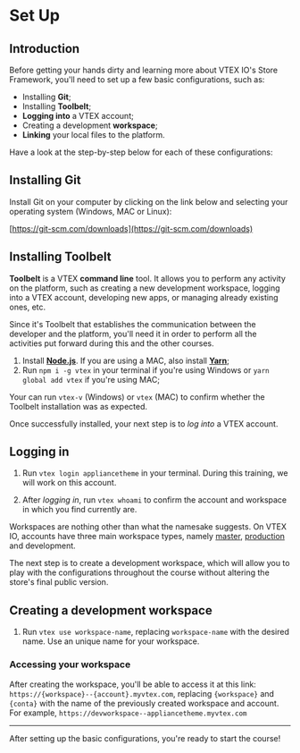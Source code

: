 # Set Up

## Introduction 

Before getting your hands dirty and learning more about VTEX IO's Store Framework, you'll need to set up a few basic configurations, such as:

- Installing **Git**; 
- Installing **Toolbelt**; 
- **Logging into** a VTEX account;
- Creating a development **workspace**;
- **Linking** your local files to the platform.

Have a look at the step-by-step below for each of these configurations:

## Installing Git 

Install Git on your computer by clicking on the link below and selecting your operating system (Windows, MAC or Linux):

[https://git-scm.com/downloads](https://git-scm.com/downloads)


## Installing Toolbelt

**Toolbelt** is a VTEX **command line** tool. It allows you to perform any activity on the platform, such as creating a new development workspace, logging into a VTEX account, developing new apps, or managing already existing ones, etc.

Since it's Toolbelt that establishes the communication between the developer and the platform, you'll need it in order to perform all the activities put forward during this and the other courses. 

1. Install [**Node.js**](https://nodejs.org/). If you are using a MAC, also install [**Yarn**](https://yarnpkg.com/);
2. Run `npm i -g vtex` in your terminal if you're using Windows or `yarn global add vtex` if you're using MAC;

Your can run `vtex-v` (Windows) or `vtex` (MAC) to confirm whether the Toolbelt installation was as expected.

Once successfully installed, your next step is to *log into* a VTEX account. 

## Logging in

1. Run `vtex login appliancetheme` in your terminal. During this training, we will work on this account. 

2. After *logging in*, run `vtex whoami` to confirm the account and workspace in which you find currently are.

Workspaces are nothing other than what the namesake suggests. On VTEX IO, accounts have three main workspace types, namely [master](https://vtex.io/docs/recipes/store/promoting-a-workspace-to-master), [production](https://vtex.io/docs/recipes/store/creating-a-production-workspace) and development. 

The next step is to create a development workspace, which will allow you to play with the configurations throughout the course without altering the store's final public version.

## Creating a development workspace 

1. Run `vtex use workspace-name`, replacing `workspace-name` with the desired name. Use an unique name for your workspace.

### Accessing your workspace

After creating the workspace, you'll be able to access it at this link: `https://{workspace}--{account}.myvtex.com`, replacing `{workspace}` and `{conta}` with the name of the previously created workspace and account. For example, `https://devworkspace--appliancetheme.myvtex.com`

---

After setting up the basic configurations, you're ready to start the course!
